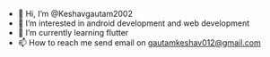 - 👋 Hi, I’m @Keshavgautam2002
- 👀 I’m interested in android development and web development
- 🌱 I’m currently learning flutter 
- 📫 How to reach me send email on gautamkeshav012@gmail.com 

<!---
Keshavgautam2002/Keshavgautam2002 is a ✨ special ✨ repository because its `README.md` (this file) appears on your GitHub profile.
You can click the Preview link to take a look at your changes.
--->
